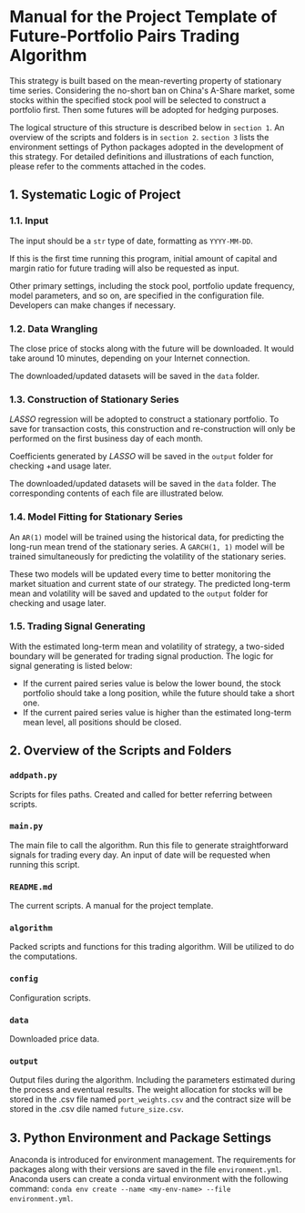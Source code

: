 # Manual for the Project Template of Future-Portfolio Pairs Trading Algorithm
This strategy is built based on the mean-reverting property of stationary time
series. Considering the no-short ban on China's A-Share market, some stocks within
the specified stock pool will be selected to construct a portfolio first. Then some
futures will be adopted for hedging purposes.

The logical structure of this structure is described below in `section 1`. An
overview of the scripts and folders is in `section 2`. `section 3` lists the
environment settings of Python packages adopted in the development of this strategy.
For detailed definitions and illustrations of each function, please refer to the
comments attached in the codes.

## 1. Systematic Logic of Project

### 1.1. Input
The input should be a `str` type of date, formatting as `YYYY-MM-DD`.

If this is the first time running this program, initial amount of capital and margin
ratio for future trading will also be requested as input.

Other primary settings, including the stock pool, portfolio update frequency, model
parameters, and so on, are specified in the configuration file. Developers can make
changes if necessary.

### 1.2. Data Wrangling
The close price of stocks along with the future will be downloaded. It would take
around 10 minutes, depending on your Internet connection.

The downloaded/updated datasets will be saved in the `data` folder.

### 1.3. Construction of Stationary Series
_LASSO_ regression will be adopted to construct a stationary portfolio. To save
for transaction costs, this construction and re-construction will only be performed
on the first business day of each month.

Coefficients generated by _LASSO_ will be saved in the `output` folder for checking
+and usage later.

The downloaded/updated datasets will be saved in the `data` folder. The corresponding
contents of each file are illustrated below.

### 1.4. Model Fitting for Stationary Series
An `AR(1)` model will be trained using the historical data, for predicting the
long-run mean trend of the stationary series. A `GARCH(1, 1)` model will be trained
simultaneously for predicting the volatility of the stationary series.

These two models will be updated every time to better monitoring the market
situation and current state of our strategy. The predicted long-term mean and volatility
will be saved and updated to the `output` folder for checking and usage later.

### 1.5. Trading Signal Generating
With the estimated long-term mean and volatility of strategy, a two-sided boundary
will be generated for trading signal production. The logic for signal generating
is listed below:

- If the current paired series value is below the lower bound, the stock portfolio
should take a long position, while the future should take a short one.
- If the current paired series value is higher than the estimated long-term mean level,
all positions should be closed.




## 2. Overview of the Scripts and Folders
### `addpath.py`
Scripts for files paths. Created and called for better referring between scripts.
### `main.py`
The main file to call the algorithm. Run this file to generate straightforward
signals for trading every day. An input of date will be requested when running
this script.
### `README.md`
The current scripts. A manual for the project template.
### `algorithm`
Packed scripts and functions for this trading algorithm. Will be utilized to do
the computations.
### `config`
Configuration scripts.
### `data`
Downloaded price data.
### `output`
Output files during the algorithm. Including the parameters estimated during the
process and eventual results. The weight allocation for stocks will be stored in
the .csv file named `port_weights.csv` and the contract size will be stored in
the .csv dile named `future_size.csv`.


## 3. Python Environment and Package Settings
Anaconda is introduced for environment management. The requirements for packages
along with their versions are saved in the file `environment.yml`. Anaconda users
can create a conda virtual environment with the following command:
`conda env create --name <my-env-name> --file environment.yml`.